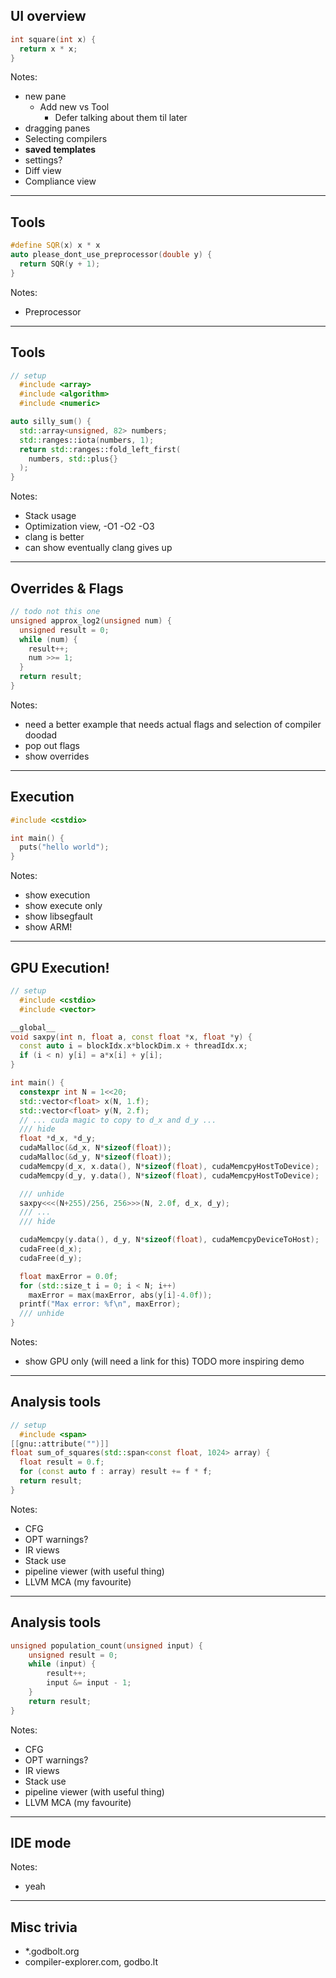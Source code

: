 ## UI overview

```cpp
int square(int x) {
  return x * x;
}
```

<!-- .element: data-ce -->

Notes:
- new pane
  - Add new vs Tool
    - Defer talking about them til later
- dragging panes
- Selecting compilers
- **saved templates**
- settings?
- Diff view
- Compliance view

---

## Tools

```cpp
#define SQR(x) x * x
auto please_dont_use_preprocessor(double y) {
  return SQR(y + 1);
}
```
<!-- .element: data-ce -->

Notes:
- Preprocessor

---

## Tools

```cpp
// setup
  #include <array>
  #include <algorithm>
  #include <numeric>

auto silly_sum() {
  std::array<unsigned, 82> numbers;
  std::ranges::iota(numbers, 1);
  return std::ranges::fold_left_first(
    numbers, std::plus{}
  );
}
```

<!-- .element: data-ce -->

Notes:
- Stack usage
- Optimization view, -O1 -O2 -O3
- clang is better
- can show eventually clang gives up 

---

## Overrides & Flags

```cpp
// todo not this one
unsigned approx_log2(unsigned num) {
  unsigned result = 0;
  while (num) {
    result++;
    num >>= 1;
  }
  return result;
}
```

<!-- .element: data-ce data-ce-options="-pedantic -Wshadow -Wconversion" -->

Notes:
- need a better example that needs actual flags and selection of compiler doodad
- pop out flags
- show overrides

---

## Execution

```cpp
#include <cstdio>

int main() {
  puts("hello world");
}
```
<!-- .element: data-ce -->

Notes:
- show execution
- show execute only
- show libsegfault
- show ARM!

---

## GPU Execution!

```cpp
// setup
  #include <cstdio>
  #include <vector>

__global__
void saxpy(int n, float a, const float *x, float *y) {
  const auto i = blockIdx.x*blockDim.x + threadIdx.x;
  if (i < n) y[i] = a*x[i] + y[i];
}

int main() {
  constexpr int N = 1<<20;
  std::vector<float> x(N, 1.f);
  std::vector<float> y(N, 2.f);
  // ... cuda magic to copy to d_x and d_y ...
  /// hide
  float *d_x, *d_y;
  cudaMalloc(&d_x, N*sizeof(float)); 
  cudaMalloc(&d_y, N*sizeof(float));
  cudaMemcpy(d_x, x.data(), N*sizeof(float), cudaMemcpyHostToDevice);
  cudaMemcpy(d_y, y.data(), N*sizeof(float), cudaMemcpyHostToDevice);

  /// unhide
  saxpy<<<(N+255)/256, 256>>>(N, 2.0f, d_x, d_y);
  /// ...
  /// hide

  cudaMemcpy(y.data(), d_y, N*sizeof(float), cudaMemcpyDeviceToHost);
  cudaFree(d_x);
  cudaFree(d_y);

  float maxError = 0.0f;
  for (std::size_t i = 0; i < N; i++)
    maxError = max(maxError, abs(y[i]-4.0f));
  printf("Max error: %f\n", maxError);
  /// unhide
}
```

<!-- .element: data-ce data-ce-language="cuda" -->

Notes:
- show GPU only (will need a link for this) TODO more inspiring demo

---

## Analysis tools

```cpp
// setup
  #include <span>
[[gnu::attribute("")]]
float sum_of_squares(std::span<const float, 1024> array) {
  float result = 0.f;
  for (const auto f : array) result += f * f;
  return result;
}
```
<!-- .element: data-ce data-ce-options="-O3" -->

Notes:
- CFG
- OPT warnings?
- IR views
- Stack use
- pipeline viewer (with useful thing)
- LLVM MCA (my favourite)

---

## Analysis tools

```cpp
unsigned population_count(unsigned input) {
    unsigned result = 0;
    while (input) {
        result++;
        input &= input - 1;
    }
    return result;
}
```
<!-- .element: data-ce data-ce-options="-O3" -->

Notes:
- CFG
- OPT warnings?
- IR views
- Stack use
- pipeline viewer (with useful thing)
- LLVM MCA (my favourite)

---

## IDE mode

Notes:
- yeah

---

## Misc trivia

- *.godbolt.org
- compiler-explorer.com, godbo.lt
